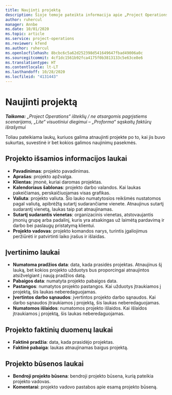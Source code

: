 ```yaml
---
title: Naujinti projektą
description: Šioje temoje pateikta informacija apie „Project Operations“ projektų naujinimą.
author: ruhercul
manager: Annbe
ms.date: 10/01/2020
ms.topic: article
ms.service: project-operations
ms.reviewer: kfend
ms.author: ruhercul
ms.openlocfilehash: 8bcbc6c5a62d252398d541649647fbad49006a0c
ms.sourcegitcommit: 4cf1dc1561b92fca4175f0b3813133c5e63ce8e6
ms.translationtype: HT
ms.contentlocale: lt-LT
ms.lasthandoff: 10/28/2020
ms.locfileid: "4131443"
---
```

# <a name="update-a-project"></a>Naujinti projektą

_**Taikoma:** „Project Operations“ išteklių / ne atsargomis pagrįstiems scenarijams, „Lite“ visuotiniui diegimui – „Proforma“ sąskaitų faktūrų išrašymui_

Toliau pateikiama laukų, kuriuos galima atnaujinti projekte po to, kai jis buvo sukurtas, suvestinė ir bet kokios galimos naujinimų pasekmės.

## <a name="project-detail-fields"></a>Projekto išsamios informacijos laukai

- **Pavadinimas**: projekto pavadinimas.
- **Aprašas**: projekto apžvalga.
- **Klientas**: įmonė, kuriai daromas projektas.
- **Kalendoriaus šablonas**: projekto darbo valandos. Kai laukas pakeičiamas, perskaičiuojamas visas grafikas.
- **Valiuta**: projekto valiuta. Šio lauko numatytosios reikšmės nustatomos pagal valiutą, apibrėžtą sutartį sudarančiame vienete. Atnaujinus sutartį sudarantį vienetą, laukas taip pat atnaujinamas.
- **Sutartį sudarantis vienetas**: organizacinis vienetas, atstovaujantis įmonių grupę arba padalinį, kuris yra atsakingas už laimėtą pardavimą ir darbo bei paslaugų pristatymą klientui. 
- **Projekto vadovas**: projekto komandos narys, turintis įgaliojimus peržiūrėti ir patvirtinti laiko įrašus ir išlaidas.

## <a name="estimate-fields"></a>Įvertinimo laukai

- **Numatoma pradžios data**: data, kada prasidės projektas. Atnaujinus šį lauką, bet kokios projekto užduotys bus proporcingai atnaujintos atsižvelgiant į naują pradžios datą.
- **Pabaigos data**: numatyta projekto pabaigos data.
- **Pastangos**: numatytos projekto pastangos. Kai užduotys įtraukiamos į projektą, šis laukas neberedaguojamas.
- **Įvertintos darbo sąnaudos**: įvertintos projekto darbo sąnaudos. Kai darbo sąnaudos įtraukiamos į projektą, šis laukas neberedaguojamas.
- **Numatomos išlaidos**: numatomos projekto išlaidos. Kai išlaidos įtraukiamos į projektą, šis laukas neberedaguojamas.

## <a name="project-actual-fields"></a>Projekto faktinių duomenų laukai
- **Faktinė pradžia**: data, kada prasidėjo projektas.
- **Faktinė pabaiga**: laukas atnaujinamas baigus projektą.

## <a name="project-status-fields"></a>Projekto būsenos laukai

- **Bendroji projekto būsena**: bendroji projekto būsena, kurią pateikia projekto vadovas.
- **Komentarai**: projekto vadovo pastabos apie esamą projekto būseną.

